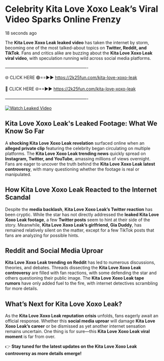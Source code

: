 # Celebrity Kita Love Xoxo Leak’s Viral Video Sparks Online Frenzy

18 seconds ago

The **Kita Love Xoxo Leak leaked video** has taken the internet by storm, becoming one of the most talked-about topics on **Twitter, Reddit, and TikTok**. Fans and critics alike are buzzing about the **Kita Love Xoxo Leak viral video**, with speculation running wild across social media platforms.

———————————————————-

🌐 CLICK HERE 🟢==►► https://2k25fun.com/kita-love-xoxo-leak

🔴 CLICK HERE 🌐==►► https://2k25fun.com/kita-love-xoxo-leak

———————————————————-

[![Watch Leaked Video](https://miro.medium.com/v2/resize:fit:828/format:webp/1*cilzJN44JGOrTw9NJCrNHA.gif "Watch Leaked Video")](https://2k25fun.com/kita-love-xoxo-leak)

## **Kita Love Xoxo Leak's Leaked Footage: What We Know So Far**  
A **shocking Kita Love Xoxo Leak revelation** surfaced online when an **alleged private clip** featuring the celebrity began circulating on multiple platforms. The **Kita Love Xoxo Leak trending news** quickly spread on **Instagram, Twitter, and YouTube**, amassing millions of views overnight. Fans are eager to uncover the truth behind the **Kita Love Xoxo Leak latest controversy**, with many questioning whether the footage is real or manipulated.  

## **How Kita Love Xoxo Leak Reacted to the Internet Scandal**  
Despite the **media backlash**, **Kita Love Xoxo Leak’s Twitter reaction** has been cryptic. While the star has not directly addressed the **leaked Kita Love Xoxo Leak footage**, a few **Twitter posts** seem to hint at their side of the story. Meanwhile, **Kita Love Xoxo Leak’s girlfriend, Gia Duddy**, has remained relatively silent on the matter, except for a few TikTok posts that fans are analyzing for possible hints.  

## **Reddit and Social Media Uproar**  
**Kita Love Xoxo Leak trending on Reddit** has led to numerous discussions, theories, and debates. Threads dissecting the **Kita Love Xoxo Leak controversy** are filled with fan reactions, with some defending the star and others questioning their public image. The **Kita Love Xoxo Leak tape rumors** have only added fuel to the fire, with internet detectives scrambling for more details.  

## **What’s Next for Kita Love Xoxo Leak?**  
As the **Kita Love Xoxo Leak reputation crisis** unfolds, fans eagerly await an official response. Whether this **social media uproar** will damage **Kita Love Xoxo Leak’s career** or be dismissed as yet another internet sensation remains uncertain. One thing is for sure—this **Kita Love Xoxo Leak viral moment** is far from over.  

👉 **Stay tuned for the latest updates on the Kita Love Xoxo Leak controversy as more details emerge!**  